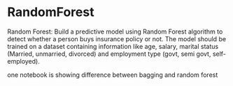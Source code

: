 # RandomForest
Random Forest: Build a predictive model using Random Forest algorithm to detect whether a person buys insurance policy or not. The model should be trained on a dataset containing information like age, salary, marital status  (Married, unmarried, divorced) and employment type (govt, semi govt, self- employed).

one notebook is showing difference between bagging and random forest
